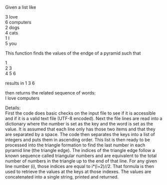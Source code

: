 Given a list like  
  
3 love  
6 computers  
2 dogs  
4 cats  
1 I  
5 you

This function finds the values of the endge of a pyramid such that

1  
2 3  
4 5 6  
  
results in 1 3 6  
  
then returns the related sequence of words:  
I love computers


Details:  
First the code does basic checks on the input file to see if it is accessible and if it is a valid text file (UTF-8 encoded). Next the file lines are read into a dictionary where the number is set as the key and the word is set as the value. It is assumed that each line only has those two items and that they are separated by a space. The code then separates the keys into a list of integers and puts them in ascending order. This list is then ready to be processed into the triangle formation to find the last number in each pyramid line (the triangle edge). The indices of the triangle edge follow a known sequence called triangular numbers and are equivalent to the total number of numbers in the triangle up to the end of that line. For any given line number (i), those indices are equal to i*(i+2)//2. That formula is then used to retrieve the values at the keys at those indexes. The values are concatenated into a single string, printed and returned. 
